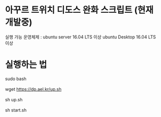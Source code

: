 # 아꾸르 트위치 디도스 완화 스크립트 (현재 개발중) <br>
실행 가능 운영체제 : ubuntu server 16.04 LTS 이상 ubuntu Desktop 16.04 LTS 이상 <br>
# 실행하는 법 <br>
sudo bash  <br><br>
wget https://dp.ael.kr/up.sh <br><br>
sh up.sh <br><br>
sh start.sh <br><br>

